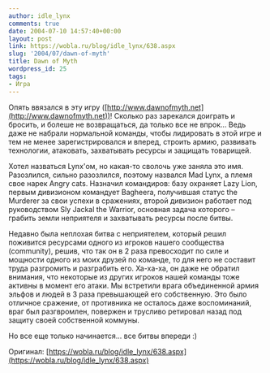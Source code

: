 ```yaml
---
author: idle_lynx
comments: true
date: 2004-07-10 14:57:40+00:00
layout: post
link: https://wobla.ru/blog/idle_lynx/638.aspx
slug: '2004/07/dawn-of-myth'
title: Dawn of Myth
wordpress_id: 25
tags:
- Игра
---
```


Опять ввязался в эту игру ([http://www.dawnofmyth.net](http://www.dawnofmyth.net))! Сколько раз зарекался доиграть и бросить, и болеше не возвращаться, да только все не впрок... Ведь даже не набрали нормальной команды, чтобы лидировать в этой игре и тем не менее зарегистрировался и вперед, строить армию, развивать технологии, атаковать, захватывать ресурсы и защищать товарищей.

Хотел назваться Lynx'ом, но какая-то сволочь уже заняла это имя. Разозлился, сильно разозлился, поэтому назвался Mad Lynx, а племя свое нарек Angry cats. Назначил командиров: базу охраняет Lazy Lion, первым дивизионом командует Bagheera, получившая статус the Murderer за свои успехи в сражениях, второй дивизион работает под руководством Sly Jackal the Warrior, основная задача которого – грабить земли неприятеля и захватывать ресурсы после битвы.

Недавно была неплохая битва с неприятелем, который решил поживится ресурсами одного из игроков нашего сообщества (community), решив, что так он в 2 раза превосходит по силе и мощности одного из моих друзей по команде, то для него не составит труда разгромить и разграбить его. Ха-ха-ха, он даже не обратил внимания, что некоторые из других игроков нашей команды тоже активны в момент его атаки. Мы встретили врага объединенной армия эльфов и людей в 3 раза превышающей его собственную. Это было отличное сражение, от противника не осталось даже воспоминаний, враг был разгвромлен, повержен и трусливо ретировал назад под защиту своей собственной коммуны.

Но все еще только начинается... все битвы впереди :)

Оригинал: [https://wobla.ru/blog/idle_lynx/638.aspx](https://wobla.ru/blog/idle_lynx/638.aspx)
